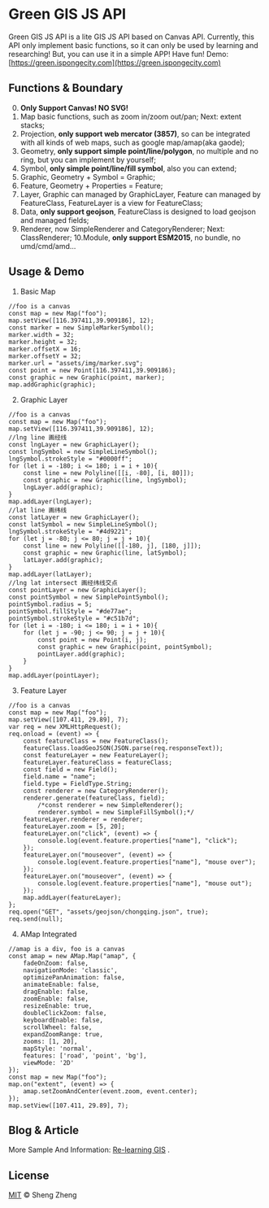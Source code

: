 # Green GIS JS API
Green GIS JS API is a lite GIS JS API based on Canvas API. Currently, this API only implement basic functions, so it can only be used by learning and researching! But, you can use it in a simple APP! Have fun!
Demo: [https://green.ispongecity.com](https://green.ispongecity.com)

## Functions & Boundary
0. **Only Support Canvas! NO SVG!**
1. Map basic functions, such as zoom in/zoom out/pan; Next: extent stacks;
2. Projection, **only support web mercator (3857)**, so can be integrated with all kinds of web maps, such as google map/amap(aka gaode);
3. Geometry, **only support simple point/line/polygon**, no multiple and no ring, but you can implement by yourself;
4. Symbol, **only simple point/line/fill symbol**, also you can extend;
5. Graphic, Geometry + Symbol = Graphic;
6. Feature, Geometry + Properties = Feature;
7. Layer, Graphic can managed by GraphicLayer, Feature can managed by FeatureClass, FeatureLayer is a view for FeatureClass;
8. Data, **only support geojson**, FeatureClass is designed to load geojson and managed fields;
9. Renderer, now SimpleRenderer and CategoryRenderer; Next: ClassRenderer;
10.Module, **only support ESM2015**, no bundle, no umd/cmd/amd...

## Usage & Demo
1. Basic Map
```
//foo is a canvas
const map = new Map("foo");
map.setView([116.397411,39.909186], 12);
const marker = new SimpleMarkerSymbol();
marker.width = 32;
marker.height = 32;
marker.offsetX = 16;
marker.offsetY = 32;
marker.url = "assets/img/marker.svg";
const point = new Point(116.397411,39.909186);
const graphic = new Graphic(point, marker);
map.addGraphic(graphic);
```

2. Graphic Layer
```
//foo is a canvas
const map = new Map("foo");
map.setView([116.397411,39.909186], 12);
//lng line 画经线
const lngLayer = new GraphicLayer();
const lngSymbol = new SimpleLineSymbol();
lngSymbol.strokeStyle = "#0000ff";
for (let i = -180; i <= 180; i = i + 10){
    const line = new Polyline([[i, -80], [i, 80]]);
    const graphic = new Graphic(line, lngSymbol);
    lngLayer.add(graphic);
}
map.addLayer(lngLayer);
//lat line 画纬线
const latLayer = new GraphicLayer();
const latSymbol = new SimpleLineSymbol();
lngSymbol.strokeStyle = "#4d9221";
for (let j = -80; j <= 80; j = j + 10){
    const line = new Polyline([[-180, j], [180, j]]);
    const graphic = new Graphic(line, latSymbol);
    latLayer.add(graphic);
}
map.addLayer(latLayer);
//lng lat intersect 画经纬线交点
const pointLayer = new GraphicLayer();
const pointSymbol = new SimplePointSymbol();
pointSymbol.radius = 5;
pointSymbol.fillStyle = "#de77ae";
pointSymbol.strokeStyle = "#c51b7d";
for (let i = -180; i <= 180; i = i + 10){
    for (let j = -90; j <= 90; j = j + 10){
        const point = new Point(i, j);
        const graphic = new Graphic(point, pointSymbol);
        pointLayer.add(graphic);
    }
}
map.addLayer(pointLayer);
```

3. Feature Layer
```
//foo is a canvas
const map = new Map("foo");
map.setView([107.411, 29.89], 7);
var req = new XMLHttpRequest();
req.onload = (event) => {
    const featureClass = new FeatureClass();
    featureClass.loadGeoJSON(JSON.parse(req.responseText));
    const featureLayer = new FeatureLayer();
    featureLayer.featureClass = featureClass;
    const field = new Field();
    field.name = "name";
    field.type = FieldType.String;
    const renderer = new CategoryRenderer();
    renderer.generate(featureClass, field);
        /*const renderer = new SimpleRenderer();
        renderer.symbol = new SimpleFillSymbol();*/
    featureLayer.renderer = renderer;
    featureLayer.zoom = [5, 20];
    featureLayer.on("click", (event) => {
        console.log(event.feature.properties["name"], "click");
    });
    featureLayer.on("mouseover", (event) => {
        console.log(event.feature.properties["name"], "mouse over");
    });
    featureLayer.on("mouseover", (event) => {
        console.log(event.feature.properties["name"], "mouse out");
    });
    map.addLayer(featureLayer);
};
req.open("GET", "assets/geojson/chongqing.json", true);
req.send(null);
```

4. AMap Integrated
```
//amap is a div, foo is a canvas
const amap = new AMap.Map("amap", {
    fadeOnZoom: false,
    navigationMode: 'classic',
    optimizePanAnimation: false,
    animateEnable: false,
    dragEnable: false,
    zoomEnable: false,
    resizeEnable: true,
    doubleClickZoom: false,
    keyboardEnable: false,
    scrollWheel: false,
    expandZoomRange: true,
    zooms: [1, 20],
    mapStyle: 'normal',
    features: ['road', 'point', 'bg'],
    viewMode: '2D'
});
const map = new Map("foo");
map.on("extent", (event) => {
    amap.setZoomAndCenter(event.zoom, event.center);
});
map.setView([107.411, 29.89], 7);
```

## Blog & Article
More Sample And Information: [Re-learning GIS](https://zhuanlan.zhihu.com/c_165676639) .

## License
[MIT](LICENSE) © Sheng Zheng